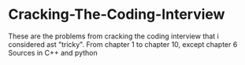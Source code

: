 # Cracking-The-Coding-Interview
These are the problems from cracking the coding interview that i considered  ast "tricky". From chapter 1 to chapter 10, except chapter 6
Sources in C++ and python
